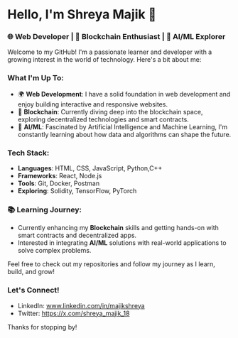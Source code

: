# Hello, I'm Shreya Majik 👋

### 🌐 Web Developer | 🚀 Blockchain Enthusiast | 🤖 AI/ML Explorer

Welcome to my GitHub! I'm a passionate learner and developer with a growing interest in the world of technology. Here's a bit about me:

### What I'm Up To:
- 🌍 **Web Development**: I have a solid foundation in web development and enjoy building interactive and responsive websites.
- 🔗 **Blockchain**: Currently diving deep into the blockchain space, exploring decentralized technologies and smart contracts.
- 🧠 **AI/ML**: Fascinated by Artificial Intelligence and Machine Learning, I'm constantly learning about how data and algorithms can shape the future.

### Tech Stack:
- **Languages**: HTML, CSS, JavaScript, Python,C++
- **Frameworks**: React, Node.js
- **Tools**: Git, Docker, Postman
- **Exploring**: Solidity, TensorFlow, PyTorch

### 📚 Learning Journey:
- Currently enhancing my **Blockchain** skills and getting hands-on with smart contracts and decentralized apps.
- Interested in integrating **AI/ML** solutions with real-world applications to solve complex problems.

Feel free to check out my repositories and follow my journey as I learn, build, and grow! 

### Let's Connect!
- LinkedIn: www.linkedin.com/in/majikshreya
- Twitter: https://x.com/shreya_majik_18

Thanks for stopping by!


<!---
officialtabalji/officialtabalji is a ✨ special ✨ repository because its `README.md` (this file) appears on your GitHub profile.
You can click the Preview link to take a look at your changes.
--->
